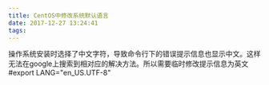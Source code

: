```yaml
---
title: CentOS中修改系统默认语言
date: 2017-12-27 13:24:41
tags:
---
```

操作系统安装时选择了中文字符，导致命令行下的错误提示信息也显示中文。这样无法在google上搜索到相对应的解决方法。所以需要临时修改提示信息为英文
    #export LANG="en_US.UTF-8"
